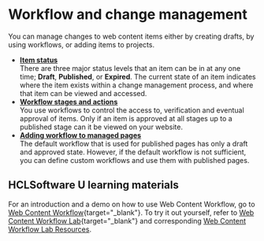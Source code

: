 # Workflow and change management

You can manage changes to web content items either by creating drafts, by using workflows, or adding items to projects.

-   **[Item status](wcm_managing_workflow_status.md)**  
There are three major status levels that an item can be in at any one time; **Draft**, **Published**, or **Expired**. The current state of an item indicates where the item exists within a change management process, and where that item can be viewed and accessed.
-   **[Workflow stages and actions](../workflow/workflow_stages_actions/index.md)**  
You use workflows to control the access to, verification and eventual approval of items. Only if an item is approved at all stages up to a published stage can it be viewed on your website.
-   **[Adding workflow to managed pages](wcm_mngpages_addworkflow.md)**  
The default workflow that is used for published pages has only a draft and approved state. However, if the default workflow is not sufficient, you can define custom workflows and use them with published pages.

## HCLSoftware U learning materials

For an introduction and a demo on how to use Web Content Workflow, go to [Web Content Workflow](https://hclsoftwareu.hcltechsw.com/component/axs/?view=sso_config&id=3&forward=https%3A%2F%2Fhclsoftwareu.hcltechsw.com%2Fcourses%2Flesson%2F%3Fid%3D2787){target="_blank"}. To try it out yourself, refer to [Web Content Workflow Lab](https://hclsoftwareu.hcltechsw.com/images/Lc4sMQCcN5uxXmL13gSlsxClNTU3Mjc3NTc4MTc2/DS_Academy/DX/Business_User/HDX-BU-200_Web_Content_Workflow_Lab.pdf){target="_blank"} and corresponding [Web Content Workflow Lab Resources](https://hclsoftwareu.hcltechsw.com/images/Lc4sMQCcN5uxXmL13gSlsxClNTU3Mjc3NTc4MTc2/DS_Academy/DX/Business_User/HDX-BU-200_Web_Content_Workflow_Lab_Resources.zip).


